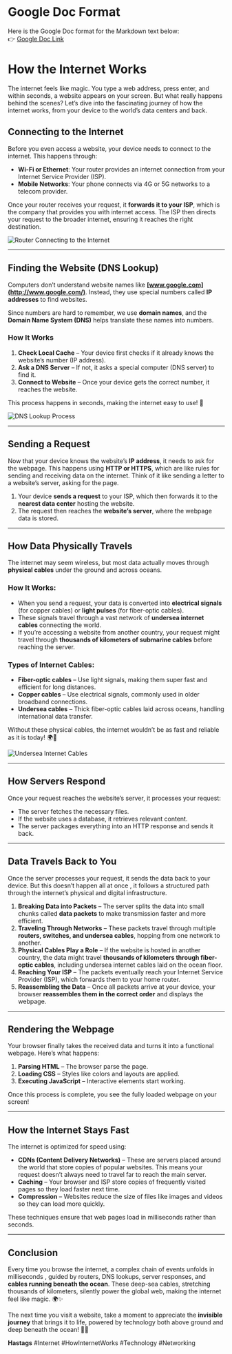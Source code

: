 # Google Doc Format  

Here is the Google Doc format for the Markdown text below:  
👉 [Google Doc Link](https://docs.google.com/document/d/1Uvp4ZGju56xo2z0dlWy7jQnxyCFJ3JnqkGF-4YaWjKE/edit?usp=sharing)


# How the Internet Works

The internet feels like magic. You type a web address, press enter, and within seconds, a website appears on your screen. But what really happens behind the scenes? Let’s dive into the fascinating journey of how the internet works, from your device to the world’s data centers and back.

## **Connecting to the Internet**

Before you even access a website, your device needs to connect to the internet. This happens through:

- **Wi-Fi or Ethernet**: Your router provides an internet connection from your Internet Service Provider (ISP).
- **Mobile Networks**: Your phone connects via 4G or 5G networks to a telecom provider.

Once your router receives your request, it **forwards it to your ISP**, which is the company that provides you with internet access. The ISP then directs your request to the broader internet, ensuring it reaches the right destination.

![Router Connecting to the Internet](images/router.jpg)

---

## **Finding the Website (DNS Lookup)**

Computers don’t understand website names like **[www.google.com](http://www.google.com/)**. Instead, they use special numbers called **IP addresses** to find websites.

Since numbers are hard to remember, we use **domain names**, and the **Domain Name System (DNS)** helps translate these names into numbers.

### How It Works

1.  **Check Local Cache** – Your device first checks if it already knows the website’s number (IP address).
2.  **Ask a DNS Server** – If not, it asks a special computer (DNS server) to find it.
3.  **Connect to Website** – Once your device gets the correct number, it reaches the website.

This process happens in seconds, making the internet easy to use! 🚀

![DNS Lookup Process](images/dns.jpg)

---

## **Sending a Request**

Now that your device knows the website’s **IP address**, it needs to ask for the webpage. This happens using **HTTP or HTTPS**, which are like rules for sending and receiving data on the internet. Think of it like sending a letter to a website’s server, asking for the page.

1.  Your device **sends a request** to your ISP, which then forwards it to the **nearest data center** hosting the website.
2.  The request then reaches the **website’s server**, where the webpage data is stored.

---

## **How Data Physically Travels**

The internet may seem wireless, but most data actually moves through **physical cables** under the ground and across oceans.

### **How It Works:**

- When you send a request, your data is converted into **electrical signals** (for copper cables) or **light pulses** (for fiber-optic cables).
- These signals travel through a vast network of **undersea internet cables** connecting the world.
- If you’re accessing a website from another country, your request might travel through **thousands of kilometers of submarine cables** before reaching the server.

### **Types of Internet Cables:**

- **Fiber-optic cables** – Use light signals, making them super fast and efficient for long distances.
- **Copper cables** – Use electrical signals, commonly used in older broadband connections.
- **Undersea cables** – Thick fiber-optic cables laid across oceans, handling international data transfer.

Without these physical cables, the internet wouldn’t be as fast and reliable as it is today! 🌍🔌

![Undersea Internet Cables](/images/underwater.jpg)

---

## **How Servers Respond**

Once your request reaches the website’s server, it processes your request:

- The server fetches the necessary files.
- If the website uses a database, it retrieves relevant content.
- The server packages everything into an HTTP response and sends it back.

---

## **Data Travels Back to You**

Once the server processes your request, it sends the data back to your device. But this doesn’t happen all at once , it follows a structured path through the internet’s physical and digital infrastructure.

1.  **Breaking Data into Packets** – The server splits the data into small chunks called **data packets** to make transmission faster and more efficient.
2.  **Traveling Through Networks** – These packets travel through multiple **routers, switches, and undersea cables**, hopping from one network to another.
3.  **Physical Cables Play a Role** – If the website is hosted in another country, the data might travel **thousands of kilometers through fiber-optic cables**, including undersea internet cables laid on the ocean floor.
4.  **Reaching Your ISP** – The packets eventually reach your Internet Service Provider (ISP), which forwards them to your home router.
5.  **Reassembling the Data** – Once all packets arrive at your device, your browser **reassembles them in the correct order** and displays the webpage.

---

## **Rendering the Webpage**

Your browser finally takes the received data and turns it into a functional webpage. Here’s what happens:

1.  **Parsing HTML** – The browser parse the page.
2.  **Loading CSS** – Styles like colors and layouts are applied.
3.  **Executing JavaScript** – Interactive elements start working.

Once this process is complete, you see the fully loaded webpage on your screen!

---

## **How the Internet Stays Fast**

The internet is optimized for speed using:

- **CDNs (Content Delivery Networks)** – These are servers placed around the world that store copies of popular websites. This means your request doesn’t always need to travel far to reach the main server.
- **Caching** – Your browser and ISP store copies of frequently visited pages so they load faster next time.
- **Compression** – Websites reduce the size of files like images and videos so they can load more quickly.

These techniques ensure that web pages load in milliseconds rather than seconds.

---

## **Conclusion**

Every time you browse the internet, a complex chain of events unfolds in milliseconds , guided by routers, DNS lookups, server responses, and **cables running beneath the ocean**. These deep-sea cables, stretching thousands of kilometers, silently power the global web, making the internet feel like magic. 🌍✨

The next time you visit a website, take a moment to appreciate the **invisible journey** that brings it to life, powered by technology both above ground and deep beneath the ocean! 🌊🔌

**Hastags**
#Internet #HowInternetWorks #Technology #Networking
